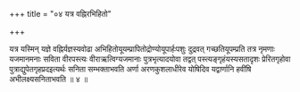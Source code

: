 +++
title = "०४ यत्र वह्निरभिहितो"

+++

यत्र यस्मिन् यज्ञे वह्निर्यज्ञस्यवोढा अभिहितोयूयम्प्रापितोद्रोण्योयूपार्हःपशुः दुद्रवत् गच्छतियूपम्प्रति तत्र नृमणाः यजमानमनाः सविता वीरपस्त्यः वीराऋत्विग्यजमानाः पुत्रभृत्यादयोवा तद्वत् पस्त्यङ्गृहंयस्यसतादृशः प्रेरितगृहोवा पुत्राद्युपेतगृहप्रदइत्यर्थः सनिता सम्भक्ताभवति अर्णा अरणकुशलाधीरेव योषिदिव यद्वार्णानि हवींषि अभीलक्ष्यसनिताभवति ॥ ४ ॥